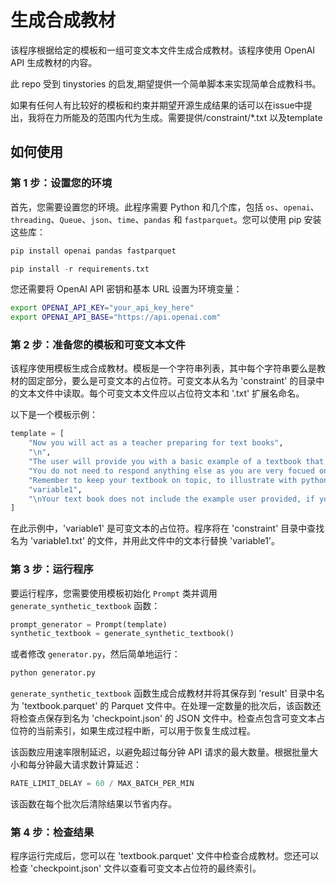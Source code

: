 # 生成合成教材

该程序根据给定的模板和一组可变文本文件生成合成教材。该程序使用 OpenAI API 生成教材的内容。

此 repo 受到 tinystories 的启发,期望提供一个简单脚本来实现简单合成教科书。

如果有任何人有比较好的模板和约束并期望开源生成结果的话可以在issue中提出，我将在力所能及的范围内代为生成。需要提供/constraint/*.txt 以及template

## 如何使用

### 第 1 步：设置您的环境

首先，您需要设置您的环境。此程序需要 Python 和几个库，包括 `os`、`openai`、`threading`、`Queue`、`json`、`time`、`pandas` 和 `fastparquet`。您可以使用 pip 安装这些库：

```python
pip install openai pandas fastparquet
```

```python
pip install -r requirements.txt
```

您还需要将 OpenAI API 密钥和基本 URL 设置为环境变量：

```bash
export OPENAI_API_KEY="your_api_key_here"
export OPENAI_API_BASE="https://api.openai.com"
```

### 第 2 步：准备您的模板和可变文本文件

该程序使用模板生成合成教材。模板是一个字符串列表，其中每个字符串要么是教材的固定部分，要么是可变文本的占位符。可变文本从名为 'constraint' 的目录中的文本文件中读取。每个可变文本文件应以占位符文本和 '.txt' 扩展名命名。

以下是一个模板示例：

```python
template = [
    "Now you will act as a teacher preparing for text books",
    "\n",
    "The user will provide you with a basic example of a textbook that looks well, you text book may include several instances of text similar to this text book",
    "You do not need to respond anything else as you are very focued on preparing textbook and a expert in doing so.",
    "Remember to keep your textbook on topic, to illustrate with python code and not only words, the user only provides you with a example, and you should write as long as possible to fully make your student aware how it works. topic is:",
    "variable1",
    "\nYour text book does not include the example user provided, if you feel necessary using it, you should copy it"
]
```

在此示例中，'variable1' 是可变文本的占位符。程序将在 'constraint' 目录中查找名为 'variable1.txt' 的文件，并用此文件中的文本行替换 'variable1'。

### 第 3 步：运行程序

要运行程序，您需要使用模板初始化 `Prompt` 类并调用 `generate_synthetic_textbook` 函数：

```python
prompt_generator = Prompt(template)
synthetic_textbook = generate_synthetic_textbook()
```
或者修改 `generator.py`，然后简单地运行：

```bash
python generator.py
```

`generate_synthetic_textbook` 函数生成合成教材并将其保存到 'result' 目录中名为 'textbook.parquet' 的 Parquet 文件中。在处理一定数量的批次后，该函数还将检查点保存到名为 'checkpoint.json' 的 JSON 文件中。检查点包含可变文本占位符的当前索引，如果生成过程中断，可以用于恢复生成过程。

该函数应用速率限制延迟，以避免超过每分钟 API 请求的最大数量。根据批量大小和每分钟最大请求数计算延迟：

```python
RATE_LIMIT_DELAY = 60 / MAX_BATCH_PER_MIN
```

该函数在每个批次后清除结果以节省内存。

### 第 4 步：检查结果

程序运行完成后，您可以在 'textbook.parquet' 文件中检查合成教材。您还可以检查 'checkpoint.json' 文件以查看可变文本占位符的最终索引。
